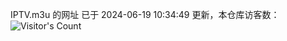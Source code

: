 IPTV.m3u 的网址 已于 2024-06-19 10:34:49 更新，本仓库访客数：![Visitor's Count](https://profile-counter.glitch.me/hero1898_tv/count.svg)
